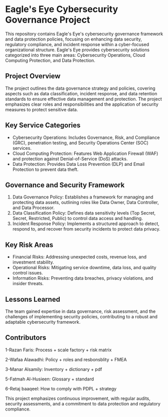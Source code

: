 # Eagle's Eye Cybersecurity Governance Project

This repository contains Eagle's Eye's cybersecurity governance framework and data protection policies, focusing on enhancing data security, regulatory compliance, and incident response within a cyber-focused organizational structure. Eagle's Eye provides cybersecurity solutions categorized into three main areas: Cybersecurity Operations, Cloud Computing Protection, and Data Protection.

## Project Overview
The project outlines the data governance strategy and policies, covering aspects such as data classification, incident response, and data retention standards to ensure effective data management and protection. The project emphasizes clear roles and responsibilities and the application of security measures to protect sensitive data.

## Key Service Categories
- Cybersecurity Operations: Includes Governance, Risk, and Compliance (GRC), penetration testing, and Security Operations Center (SOC) services.
- Cloud Computing Protection: Features Web Application Firewall (WAF) and protection against Denial-of-Service (DoS) attacks.
- Data Protection: Provides Data Loss Prevention (DLP) and Email Protection to prevent data theft.

## Governance and Security Framework
1. Data Governance Policy: Establishes a framework for managing and protecting data assets, outlining roles like Data Owner, Data Controller, and Data Processor.
2. Data Classification Policy: Defines data sensitivity levels (Top Secret, Secret, Restricted, Public) to control data access and handling.
3. Incident Response Policy: Implements a structured approach to detect, respond to, and recover from security incidents to protect data privacy.

## Key Risk Areas
- Financial Risks: Addressing unexpected costs, revenue loss, and investment stability.
- Operational Risks: Mitigating service downtime, data loss, and quality control issues.
- Information Risks: Preventing data breaches, privacy violations, and insider threats.

## Lessons Learned
The team gained expertise in data governance, risk assessment, and the challenges of implementing security policies, contributing to a robust and adaptable cybersecurity framework.

## Contributors
1-Razan Faris:
Process + scale factory + risk matrix

2-Wafaa Alawadhi:
Policy + roles and resbonsblity + FMEA

3-Manar Alsamily:
Inventory + dictionary + pdf

5-Fatmah Al-Husieen:
Glossary + standard

6-Retaj baaqeel:
How to comply with PDPL + strategy

This project emphasizes continuous improvement, with regular audits, security assessments, and a commitment to data protection and regulatory compliance.
